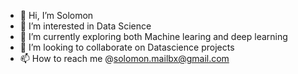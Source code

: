- 👋 Hi, I’m Solomon
- 👀 I’m interested in Data Science
- 🌱 I’m currently exploring both Machine learing and deep learning
- 💞️ I’m looking to collaborate on Datascience projects
- 📫 How to reach me @solomon.mailbx@gmail.com

<!---
solomon-data-ml/solomon-data-ml is a ✨ special ✨ repository because its `README.md` (this file) appears on your GitHub profile.
You can click the Preview link to take a look at your changes.
--->
